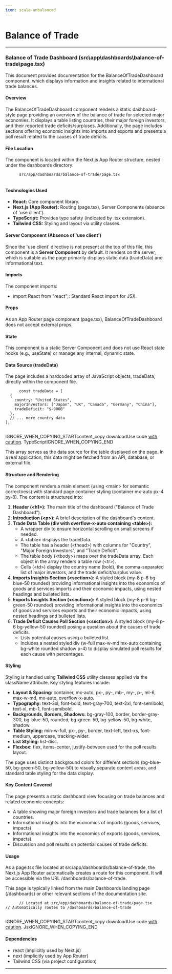 ```yaml
---
icon: scale-unbalanced
---
```


# Balance of Trade

***

### Balance of Trade Dashboard (src\app\dashboards\balance-of-trade\page.tsx)

This document provides documentation for the BalanceOfTradeDashboard component, which displays information and insights related to international trade balances.

#### Overview

The BalanceOfTradeDashboard component renders a static dashboard-style page providing an overview of the balance of trade for selected major economies. It displays a table listing countries, their major foreign investors, and their reported trade deficits/surpluses. Additionally, the page includes sections offering economic insights into imports and exports and presents a poll result related to the causes of trade deficits.

#### File Location

The component is located within the Next.js App Router structure, nested under the dashboards directory:

```
      src/app/dashboards/balance-of-trade/page.tsx
    
```

#### Technologies Used

* **React:** Core component library.
* **Next.js (App Router):** Routing (page.tsx), Server Components (absence of 'use client').
* **TypeScript:** Provides type safety (indicated by .tsx extension).
* **Tailwind CSS:** Styling and layout via utility classes.

#### Server Component (Absence of 'use client')

Since the 'use client' directive is not present at the top of this file, this component is a **Server Component** by default. It renders on the server, which is suitable as the page primarily displays static data (tradeData) and informational text.

#### Imports

The component imports:

* import React from "react";: Standard React import for JSX.

#### Props

As an App Router page component (page.tsx), BalanceOfTradeDashboard does not accept external props.

#### State

This component is a static Server Component and does not use React state hooks (e.g., useState) or manage any internal, dynamic state.

#### Data Source (tradeData)

The page includes a hardcoded array of JavaScript objects, tradeData, directly within the component file.

```
      const tradeData = [
  {
    country: "United States",
    majorInvestors: ["Japan", "UK", "Canada", "Germany", "China"],
    tradeDeficit: "$-900B"
  },
  // ... more country data
];
    
```

IGNORE\_WHEN\_COPYING\_STARTcontent\_copy  downloadUse code [with caution](https://support.google.com/legal/answer/13505487). TypeScriptIGNORE\_WHEN\_COPYING\_END

This array serves as the data source for the table displayed on the page. In a real application, this data might be fetched from an API, database, or external file.

#### Structure and Rendering

The component renders a main element (using \<main> for semantic correctness) with standard page container styling (container mx-auto px-4 py-8). The content is structured into:

1. **Header (\<h1>):** The main title of the dashboard ("Balance of Trade Dashboard").
2. **Introduction (\<p>):** A brief description of the dashboard's content.
3. **Trade Data Table (div with overflow-x-auto containing \<table>):**
   * A wrapper div to ensure horizontal scrolling on small screens if needed.
   * A \<table> displays the tradeData.
   * The table has a header (\<thead>) with columns for "Country", "Major Foreign Investors", and "Trade Deficit".
   * The table body (\<tbody>) maps over the tradeData array. Each object in the array renders a table row (\<tr>).
   * Cells (\<td>) display the country name (bold), the comma-separated list of major investors, and the trade deficit/surplus value.
4. **Imports Insights Section (\<section>):** A styled block (my-8 p-6 bg-blue-50 rounded) providing informational insights into the economics of goods and services imports and their economic impacts, using nested headings and bulleted lists.
5. **Exports Insights Section (\<section>):** A styled block (my-8 p-6 bg-green-50 rounded) providing informational insights into the economics of goods and services exports and their economic impacts, using nested headings and bulleted lists.
6. **Trade Deficit Causes Poll Section (\<section>):** A styled block (my-8 p-6 bg-yellow-50 rounded) posing a question about the causes of trade deficits.
   * Lists potential causes using a bulleted list.
   * Includes a nested styled div (w-full max-w-md mx-auto containing bg-white rounded shadow p-4) to display simulated poll results for each cause with percentages.

#### Styling

Styling is handled using **Tailwind CSS** utility classes applied via the className attribute. Key styling features include:

* **Layout & Spacing:** container, mx-auto, px-, py-, mb-, my-, p-, ml-6, max-w-md, mx-auto, overflow-x-auto.
* **Typography:** text-3xl, font-bold, text-gray-700, text-2xl, font-semibold, text-xl, mb-1, font-semibold.
* **Backgrounds, Borders, Shadows:** bg-gray-100, border, border-gray-300, bg-blue-50, rounded, bg-green-50, bg-yellow-50, bg-white, shadow.
* **Table Styling:** min-w-full, px-, py-, border, text-left, text-xs, font-medium, uppercase, tracking-wider.
* **List Styling:** list-disc.
* **Flexbox:** flex, items-center, justify-between used for the poll results layout.

The page uses distinct background colors for different sections (bg-blue-50, bg-green-50, bg-yellow-50) to visually separate content areas, and standard table styling for the data display.

#### Key Content Covered

The page presents a static dashboard view focusing on trade balances and related economic concepts:

* A table showing major foreign investors and trade balances for a list of countries.
* Informational insights into the economics of imports (goods, services, impacts).
* Informational insights into the economics of exports (goods, services, impacts).
* Discussion and poll results on potential causes of trade deficits.

#### Usage

As a page.tsx file located at src/app/dashboards/balance-of-trade, the Next.js App Router automatically creates a route for this component. It will be accessible via the URL /dashboards/balance-of-trade.

This page is typically linked from the main Dashboards landing page (/dashboards) or other relevant sections of the documentation site.

```
      // Located at src/app/dashboards/balance-of-trade/page.tsx
// Automatically routes to /dashboards/balance-of-trade
    
```

IGNORE\_WHEN\_COPYING\_STARTcontent\_copy  downloadUse code [with caution](https://support.google.com/legal/answer/13505487). JsxIGNORE\_WHEN\_COPYING\_END

#### Dependencies

* react (implicitly used by Next.js)
* next (implicitly used by App Router)
* Tailwind CSS (via project configuration)

***
